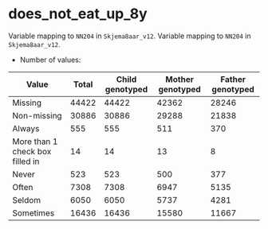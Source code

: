 # does_not_eat_up_8y
Variable mapping to `NN204` in `Skjema8aar_v12`.
Variable mapping to `NN204` in `Skjema8aar_v12`.
- Number of values:

| Value | Total | Child genotyped | Mother genotyped | Father genotyped |
| ----- | ----- | --------------- | ---------------- | ---------------- |
| Missing | 44422 | 44422 | 42362 | 28246 |
| Non-missing | 30886 | 30886 | 29288 | 21838 |
| Always | 555 | 555 | 511 |370 |
| More than 1 check box filled in | 14 | 14 | 13 |8 |
| Never | 523 | 523 | 500 |377 |
| Often | 7308 | 7308 | 6947 |5135 |
| Seldom | 6050 | 6050 | 5737 |4281 |
| Sometimes | 16436 | 16436 | 15580 |11667 |




